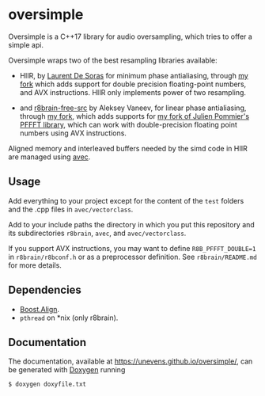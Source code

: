 # oversimple

Oversimple is a C++17 library for audio oversampling, which tries to offer a simple api.

Oversimple wraps two of the best resampling libraries available: 

- HIIR, by [Laurent De Soras](http://ldesoras.free.fr/) for minimum phase antialiasing, through [my fork](https://github.com/unevens/hiir) which adds support for double precision floating-point numbers, and AVX instructions. HIIR only implements power of two resampling.

- and [r8brain-free-src](https://github.com/avaneev/r8brain-free-src) by Aleksey Vaneev, for linear phase antialiasing, through [my fork](https://github.com/unevens/r8brain/tree/include), which adds supports for [my fork of Julien Pommier's PFFFT library](https://github.com/unevens/pffft), which can work with double-precision floating point numbers using AVX instructions.

Aligned memory and interleaved buffers needed by the simd code in HIIR are managed using [avec](https://github.com/unevens/avec).

## Usage

Add everything to your project except for the content of the `test` folders and the .cpp files in `avec/vectorclass`.

Add to your include paths the directory in which you put this repository and its subdirectories `r8brain`, `avec`, and `avec/vectorclass`. 

If you support AVX instructions, you may want to define `R8B_PFFFT_DOUBLE=1` in `r8brain/r8bconf.h` or as a preprocessor definition. See `r8brain/README.md` for more details.

## Dependencies

- [Boost.Align](https://www.boost.org/doc/libs/1_71_0/doc/html/align.html).
- `pthread` on *nix (only r8brain).

## Documentation

The documentation, available at https://unevens.github.io/oversimple/, can be generated with [Doxygen](http://doxygen.nl/) running

```bash
$ doxygen doxyfile.txt
```
